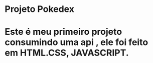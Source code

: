 


 <h1> Projeto Pokedex  <h1>
 
 
 <p> Este é meu primeiro projeto consumindo uma api , ele foi feito em HTML.CSS, JAVASCRIPT.</p>
